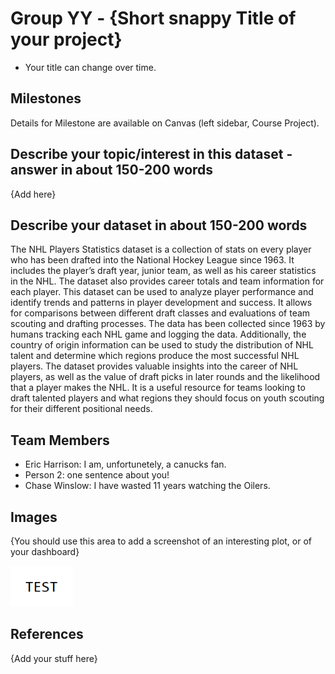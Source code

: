 # Group YY - {Short snappy Title of your project}

- Your title can change over time.

## Milestones

Details for Milestone are available on Canvas (left sidebar, Course Project).

## Describe your topic/interest in this dataset - answer in about 150-200 words

{Add here}

## Describe your dataset in about 150-200 words

The NHL Players Statistics dataset is a collection of stats on every player who has been drafted into the National Hockey League since 1963. It includes the player’s draft year, junior team, as well as his career statistics in the NHL. The dataset also provides career totals and team information for each player. This dataset can be used to analyze player performance and identify trends and patterns in player development and success. It allows for comparisons between different draft classes and evaluations of team scouting and drafting processes. The data has been collected since 1963 by humans tracking each NHL game and logging the data. Additionally, the country of origin information can be used to study the distribution of NHL talent and determine which regions produce the most successful NHL players. The dataset provides valuable insights into the career of NHL players, as well as the value of draft picks in later rounds and the likelihood that a player makes the NHL. It is a useful resource for teams looking to draft talented players and what regions they should focus on youth scouting for their different positional needs. 

## Team Members

- Eric Harrison: I am, unfortunetely, a canucks fan.
- Person 2: one sentence about you!
- Chase Winslow: I have wasted 11 years watching the Oilers. 

## Images

{You should use this area to add a screenshot of an interesting plot, or of your dashboard}

<img src ="images/test.png" width="100px">

## References

{Add your stuff here}



